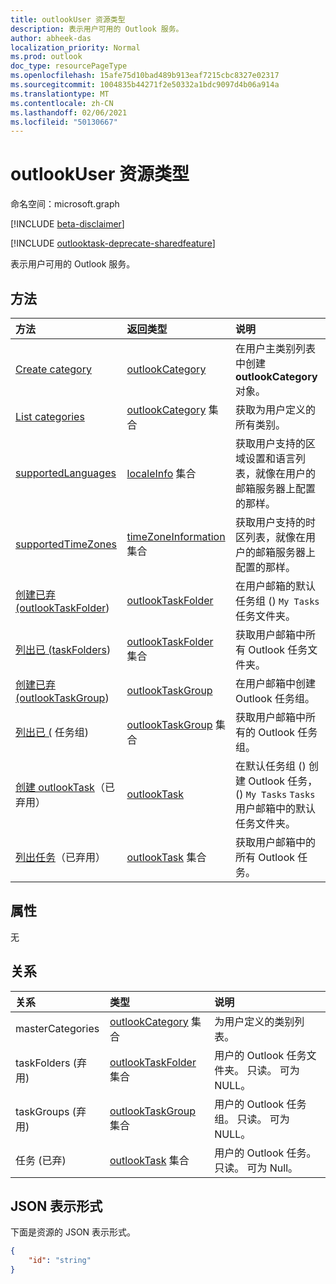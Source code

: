 ```yaml
---
title: outlookUser 资源类型
description: 表示用户可用的 Outlook 服务。
author: abheek-das
localization_priority: Normal
ms.prod: outlook
doc_type: resourcePageType
ms.openlocfilehash: 15afe75d10bad489b913eaf7215cbc8327e02317
ms.sourcegitcommit: 1004835b44271f2e50332a1bdc9097d4b06a914a
ms.translationtype: MT
ms.contentlocale: zh-CN
ms.lasthandoff: 02/06/2021
ms.locfileid: "50130667"
---
```

# <a name="outlookuser-resource-type"></a>outlookUser 资源类型

命名空间：microsoft.graph

[!INCLUDE [beta-disclaimer](../../includes/beta-disclaimer.md)]

[!INCLUDE [outlooktask-deprecate-sharedfeature](../../includes/outlooktask-deprecate-sharedfeature.md)]

表示用户可用的 Outlook 服务。


## <a name="methods"></a>方法

| 方法           | 返回类型    |说明|
|:---------------|:--------|:----------|
|[Create category](../api/outlookuser-post-mastercategories.md) | [outlookCategory](outlookcategory.md) |在用户主类别列表中创建 **outlookCategory** 对象。|
|[List categories](../api/outlookuser-list-mastercategories.md) | [outlookCategory](outlookcategory.md) 集合 |获取为用户定义的所有类别。|
|[supportedLanguages](../api/outlookuser-supportedlanguages.md) | [localeInfo](localeinfo.md) 集合 | 获取用户支持的区域设置和语言列表，就像在用户的邮箱服务器上配置的那样。 |
|[supportedTimeZones](../api/outlookuser-supportedtimezones.md) | [timeZoneInformation](timezoneinformation.md) 集合 | 获取用户支持的时区列表，就像在用户的邮箱服务器上配置的那样。 |
|[创建已弃 (outlookTaskFolder](../api/outlookuser-post-taskfolders.md))  |[outlookTaskFolder](outlooktaskfolder.md)| 在用户邮箱的默认任务组 () `My Tasks` 任务文件夹。|
|[列出已 (taskFolders](../api/outlookuser-list-taskfolders.md))  |[outlookTaskFolder](outlooktaskfolder.md) 集合| 获取用户邮箱中所有 Outlook 任务文件夹。|
|[创建已弃 (outlookTaskGroup](../api/outlookuser-post-taskgroups.md))  |[outlookTaskGroup](outlooktaskgroup.md)| 在用户邮箱中创建 Outlook 任务组。|
|[列出已 (](../api/outlookuser-list-taskgroups.md) 任务组)  |[outlookTaskGroup](outlooktaskgroup.md) 集合| 获取用户邮箱中所有的 Outlook 任务组。|
|[创建 outlookTask](../api/outlookuser-post-tasks.md)（已弃用） |[outlookTask](outlooktask.md)| 在默认任务组 () 创建 Outlook 任务， () `My Tasks` `Tasks` 用户邮箱中的默认任务文件夹。|
|[列出任务](../api/outlookuser-list-tasks.md)（已弃用） |[outlookTask](outlooktask.md) 集合| 获取用户邮箱中的所有 Outlook 任务。|



## <a name="properties"></a>属性
无

## <a name="relationships"></a>关系
| 关系 | 类型   |说明|
|:---------------|:--------|:----------|
|masterCategories|[outlookCategory](../resources/outlookcategory.md) 集合| 为用户定义的类别列表。 | 
|taskFolders (弃用) |[outlookTaskFolder](outlooktaskfolder.md) 集合| 用户的 Outlook 任务文件夹。 只读。 可为 NULL。|
|taskGroups (弃用) |[outlookTaskGroup](outlooktaskgroup.md) 集合| 用户的 Outlook 任务组。 只读。 可为 NULL。|
|任务 (已弃) |[outlookTask](outlooktask.md) 集合| 用户的 Outlook 任务。 只读。 可为 Null。|

## <a name="json-representation"></a>JSON 表示形式

下面是资源的 JSON 表示形式。

<!-- {
  "blockType": "resource",
  "keyProperty": "id",
  "baseType":"microsoft.graph.entity",  
  "@odata.type": "microsoft.graph.outlookUser"
}-->
```json
{  
    "id": "string"
}

```

<!-- uuid: 8fcb5dbc-d5aa-4681-8e31-b001d5168d79
2015-10-25 14:57:30 UTC -->
<!--
{
  "type": "#page.annotation",
  "description": "outlookUser resource",
  "keywords": "",
  "section": "documentation",
  "tocPath": "",
  "suppressions": []
}
-->


